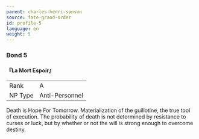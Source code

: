 ```yaml
---
parent: charles-henri-sanson
source: fate-grand-order
id: profile-5
language: en
weight: 5
---
```


### Bond 5

#### 『La Mort Espoir』

<table>
  <tr><td>Rank</td><td>A</td></tr>
  <tr><td>NP Type</td><td>Anti-Personnel</td></tr>
</table>

Death is Hope For Tomorrow.
Materialization of the guillotine, the true tool of execution. The probability of death is not determined by resistance to curses or luck, but by whether or not the will is strong enough to overcome destiny.
